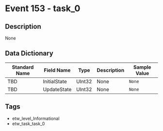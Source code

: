 # Event 153 - task_0

## Description
None

## Data Dictionary
|Standard Name|Field Name|Type|Description|Sample Value|
|---|---|---|---|---|
|TBD|InitialState|UInt32|None|`None`|
|TBD|UpdateState|UInt32|None|`None`|

## Tags
* etw_level_Informational
* etw_task_task_0